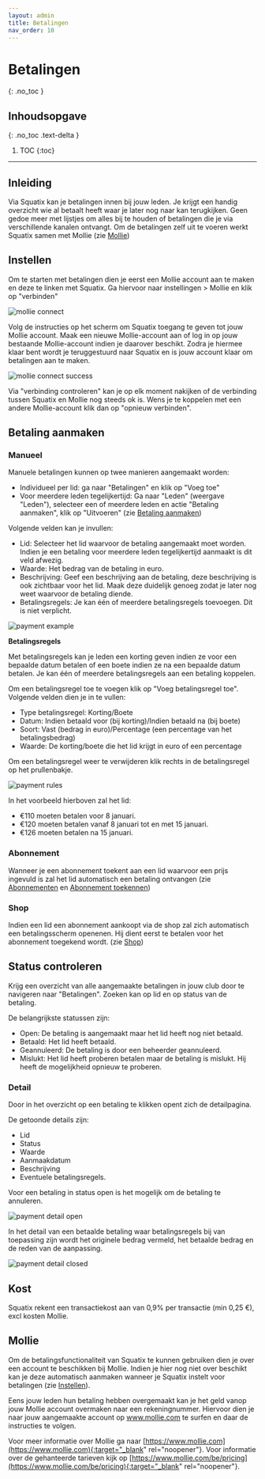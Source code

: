 ```yaml
---
layout: admin
title: Betalingen
nav_order: 10
---
```


# Betalingen
{: .no_toc }

## Inhoudsopgave
{: .no_toc .text-delta }

1. TOC
{:toc}

---
## Inleiding
Via Squatix kan je betalingen innen bij jouw leden. Je krijgt een handig overzicht wie al betaalt heeft waar je later nog naar kan terugkijken. Geen gedoe meer met
lijstjes om alles bij te houden of betalingen die je via verschillende kanalen ontvangt. Om de betalingen zelf uit te voeren werkt Squatix samen met Mollie (zie [Mollie](#mollie))

## Instellen
Om te starten met betalingen dien je eerst een Mollie account aan te maken en deze te linken met Squatix. Ga hiervoor naar instellingen > Mollie en klik op "verbinden"

![mollie connect](/assets/images/mollie_connect.png)

Volg de instructies op het scherm om Squatix toegang te geven tot jouw Mollie account. Maak een nieuwe Mollie-account aan of log in op jouw bestaande Mollie-account indien je daarover beschikt. Zodra je
hiermee klaar bent wordt je teruggestuurd naar Squatix en is jouw account klaar om betalingen aan te maken.

![mollie connect success](/assets/images/mollie_connect_done.png)

Via "verbinding controleren" kan je op elk moment nakijken of de verbinding tussen Squatix en Mollie nog steeds ok is. Wens je te koppelen met een andere Mollie-account klik dan op "opnieuw verbinden".

## Betaling aanmaken

### Manueel

Manuele betalingen kunnen op twee manieren aangemaakt worden:

- Individueel per lid: ga naar "Betalingen" en klik op "Voeg toe"
- Voor meerdere leden tegelijkertijd: Ga naar "Leden" (weergave "Leden"), selecteer een of meerdere leden en actie "Betaling aanmaken", klik op "Uitvoeren" 
(zie [Betaling aanmaken](member-management.md#betaling-aanmaken))

Volgende velden kan je invullen:

- Lid: Selecteer het lid waarvoor de betaling aangemaakt moet worden. Indien je een betaling voor meerdere leden tegelijkertijd aanmaakt is dit veld afwezig.
- Waarde: Het bedrag van de betaling in euro.
- Beschrijving: Geef een beschrijving aan de betaling, deze beschrijving is ook zichtbaar voor het lid. Maak deze duidelijk genoeg zodat je later nog weet waarvoor de betaling diende.
- Betalingsregels: Je kan één of meerdere betalingsregels toevoegen. Dit is niet verplicht.

![payment example](/assets/images/payment.png)

**Betalingsregels**

Met betalingsregels kan je leden een korting geven indien ze voor een bepaalde datum betalen of een boete indien ze na een bepaalde datum betalen. Je kan één of meerdere betalingsregels aan een 
betaling koppelen.

Om een betalingsregel toe te voegen klik op "Voeg betalingsregel toe". Volgende velden dien je in te vullen:

- Type betalingsregel: Korting/Boete
- Datum: Indien betaald voor (bij korting)/Indien betaald na (bij boete)
- Soort: Vast (bedrag in euro)/Percentage (een percentage van het betalingsbedrag)
- Waarde: De korting/boete die het lid krijgt in euro of een percentage

Om een betalingsregel weer te verwijderen klik rechts in de betalingsregel op het prullenbakje.

![payment rules](/assets/images/paymentrules.png)

In het voorbeeld hierboven zal het lid:

- €110 moeten betalen voor 8 januari.
- €120 moeten betalen vanaf 8 januari tot en met 15 januari.
- €126 moeten betalen na 15 januari.

### Abonnement

Wanneer je een abonnement toekent aan een lid waarvoor een prijs ingevuld is zal het lid automatisch een betaling ontvangen (zie [Abonnementen](settings.md#abonnementen) 
en [Abonnement toekennen](member-management.md#abonnement))

### Shop

Indien een lid een abonnement aankoopt via de shop zal zich automatisch een betalingsscherm openenen. Hij dient eerst te betalen voor het abonnement toegekend wordt. (zie [Shop](shop.md))

## Status controleren

Krijg een overzicht van alle aangemaakte betalingen in jouw club door te navigeren naar "Betalingen". Zoeken kan op lid en op status van de betaling.

De belangrijkste statussen zijn:

- Open: De betaling is aangemaakt maar het lid heeft nog niet betaald.
- Betaald: Het lid heeft betaald.
- Geannuleerd: De betaling is door een beheerder geannuleerd.
- Mislukt: Het lid heeft proberen betalen maar de betaling is mislukt. Hij heeft de mogelijkheid opnieuw te proberen.

### Detail

Door in het overzicht op een betaling te klikken opent zich de detailpagina.

De getoonde details zijn:
- Lid
- Status
- Waarde
- Aanmaakdatum
- Beschrijving
- Eventuele betalingsregels.

Voor een betaling in status open is het mogelijk om de betaling te annuleren.

![payment detail open](/assets/images/payment_detail_open.png)

In het detail van een betaalde betaling waar betalingsregels bij van toepassing zijn wordt het originele bedrag vermeld, het betaalde bedrag en de reden van de aanpassing.

![payment detail closed](/assets/images/payment_detail_closed.png)

## Kost

Squatix rekent een transactiekost aan van 0,9% per transactie (min 0,25 €), excl kosten Mollie.

## Mollie

Om de betalingsfunctionaliteit van Squatix te kunnen gebruiken dien je over een account te beschikken bij Mollie. Indien je hier nog niet over beschikt kan je deze automatisch aanmaken wanneer
je Squatix instelt voor betalingen (zie [Instellen](#instellen)).

Eens jouw leden hun betaling hebben overgemaakt kan je het geld vanop jouw Mollie account overmaken naar een rekeningnummer. Hiervoor dien je naar jouw aangemaakte account op www.mollie.com te
surfen en daar de instructies te volgen.

Voor meer informatie over Mollie ga naar [https://www.mollie.com](https://www.mollie.com){:target="_blank" rel="noopener"}.
Voor informatie over de gehanteerde tarieven kijk op [https://www.mollie.com/be/pricing](https://www.mollie.com/be/pricing){:target="_blank" rel="noopener"}.

